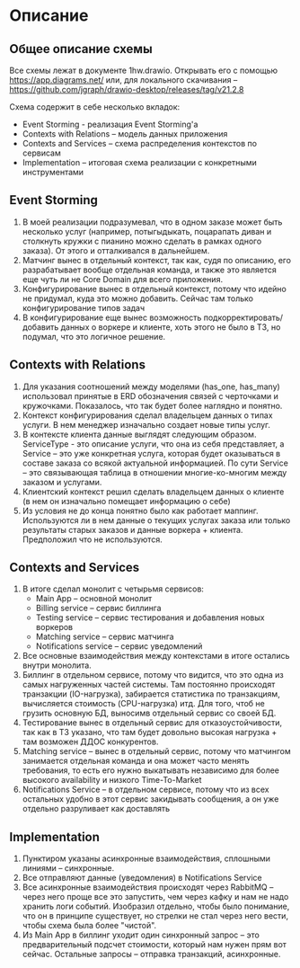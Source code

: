 # Описание

## Общее описание схемы

Все схемы лежат в документе 1hw.drawio. Открывать его с помощью https://app.diagrams.net/ или, для локального скачивания – https://github.com/jgraph/drawio-desktop/releases/tag/v21.2.8 


Схема содержит в себе несколько вкладок: 

- Event Storming - реализация Event Storming'а 
- Contexts with Relations – модель данных приложения
- Contexts and Services – схема распределения контекстов по сервисам
- Implementation – итоговая схема реализации с конкретными инструментами


## Event Storming

1. В моей реализации подразумевал, что в одном заказе может быть несколько услуг (например, потыгыдыкать, поцарапать диван и столкнуть кружки с пианино можно сделать в рамках одного заказа). От этого и отталкивался в дальнейшем.
1. Матчинг вынес в отдельный контекст, так как, судя по описанию, его разрабатывает вообще отдельная команда, и также это является еще чуть ли не Core Domain для всего приложения. 
1. Конфигурирование вынес в отдельный контекст, потому что идейно не придумал, куда это можно добавить. Сейчас там только конфигурирование типов задач
1. В конфигурирование еще вынес возможность подкорректировать/добавить данных о воркере и клиенте, хоть этого не было в ТЗ, но подумал, что это логичное решение. 


## Contexts with Relations

1. Для указания соотношений между моделями (has_one, has_many) использовал принятые в ERD обозначения связей с черточками и кружочками. Показалось, что так будет более наглядно и понятно. 
1. Контекст конфигурирования сделал владельцем данных о типах услуги. В нем менеджер изначально создает новые типы услуг. 
1. В контексте клиента данные выглядят следующим образом. ServiceType - это описание услуги, что она из себя представляет, а Service – это уже конкретная услуга, которая будет оказываться в составе заказа со  всякой актуальной информацией. По сути Service – это связывающая таблица в отношении многие-ко-многим между заказом и услугами.
1. Клиентский контекст решил сделать владельцем данных о клиенте (в нем он изначально помещает информацию о себе)
1. Из условия не до конца понятно было как работает маппинг. Используются ли в нем данные о текущих услугах заказа или только результаты старых заказов и данные воркера + клиента. Предположил что не используются. 


## Contexts and Services

1. В итоге сделал монолит с четырьмя сервисов: 
    - Main App – основной монолит 
    - Billing service – сервис биллинга
    - Testing service – сервис тестирования и добавления новых воркеров
    - Matching service – сервис матчинга
    - Notifications service – сервис уведомлений
1. Все основные взаимодействия между контекстами в итоге остались внутри монолита.
1. Биллинг в отдельном сервисе, потому что видится, что это одна из самых нагруженных частей системы. Там постоянно происходят транзакции (IO-нагрузка), забирается статистика по транзакциям, вычисляется стоимость (CPU-нагрузка) итд. Для того, чтоб не грузить основную БД, выносимв отдельный сервис со своей БД. 
1. Тестирование вынес в отдельный сервис для отказоустойчивости, так как в ТЗ указано, что там будет довольно высокая нагрузка + там возможен ДДОС конкурентов.
1. Matching service – вынес в отдельный сервис, потому что матчингом занимается отдельная команда и она может часто менять требования, то есть его нужно выкатывать независимо для более высокого availability и низкого Time-To-Market
1. Notifications Service – в отдельном сервисе, потому что из всех остальных удобно в этот сервис закидывать сообщения, а он уже отдельно разруливает как доставлять 

## Implementation

1. Пунктиром указаны асинхронные взаимодействия, сплошными линиями – синхронные.
1. Все отправляют данные (уведомления) в Notifications Service
1. Все асинхронные взаимодействия происходят через RabbitMQ – через него проще все это запустить, чем через кафку и нам не надо хранить логи событий. Изобразил отдельно, чтобы было понимание, что он в принципе существует, но стрелки не стал через него вести, чтобы схема была более "чистой".
1. Из Main App в биллинг уходит один синхронный запрос – это предварительный подсчет стоимости, который нам нужен прям вот сейчас. Остальные запросы – отправка транзакций, асинхронные. 